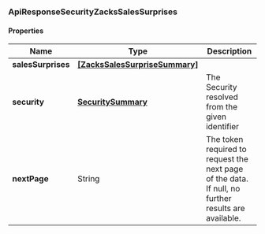 
[//]: # (CLASS:ApiResponseSecurityZacksSalesSurprises)

[//]: # (KIND:object)

### ApiResponseSecurityZacksSalesSurprises

#### Properties

[//]: # (START_DEFINITION)

Name | Type | Description
------------ | ------------- | -------------
**salesSurprises** | [**[ZacksSalesSurpriseSummary]**](ZacksSalesSurpriseSummary.md) |  &nbsp;
**security** | [**SecuritySummary**](SecuritySummary.md) | The Security resolved from the given identifier &nbsp;
**nextPage** | String | The token required to request the next page of the data. If null, no further results are available. &nbsp;

[//]: # (END_DEFINITION)


[//]: # (CONTAINED_CLASS:ZacksSalesSurpriseSummary)


[//]: # (CONTAINED_CLASS:SecuritySummary)





